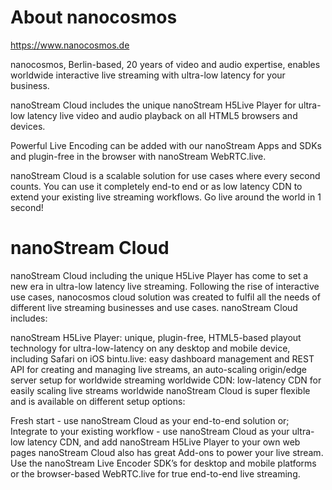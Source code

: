 # About nanocosmos

https://www.nanocosmos.de

nanocosmos, Berlin-based, 20 years of video and audio expertise, enables worldwide interactive live streaming with ultra-low latency for your business.

nanoStream Cloud includes the unique nanoStream H5Live Player for ultra-low latency live video and audio playback on all HTML5 browsers and devices.

Powerful Live Encoding can be added with our nanoStream Apps and SDKs and plugin-free in the browser with nanoStream WebRTC.live.

nanoStream Cloud is a scalable solution for use cases where every second counts. You can use it completely end-to end or as low latency CDN to extend your existing live streaming workflows. Go live around the world in 1 second!

# nanoStream Cloud

nanoStream Cloud including the unique H5Live Player has come to set a new era in ultra-low latency live streaming. Following the rise of interactive use cases, nanocosmos cloud solution was created to fulfil all the needs of different live streaming businesses and use cases. nanoStream Cloud includes:

nanoStream H5Live Player: unique, plugin-free, HTML5-based playout technology for ultra-low-latency on any desktop and mobile device, including Safari on iOS
bintu.live: easy dashboard management and REST API for creating and managing live streams, an auto-scaling origin/edge server setup for worldwide streaming
worldwide CDN: low-latency CDN for easily scaling live streams worldwide
nanoStream Cloud is super flexible and is available on different setup options:

Fresh start - use nanoStream Cloud as your end-to-end solution or;
Integrate to your existing workflow - use nanoStream Cloud as your ultra-low latency CDN, and add nanoStream H5Live Player to your own web pages
nanoStream Cloud also has great Add-ons to power your live stream. Use the nanoStream Live Encoder SDK’s for desktop and mobile platforms or the browser-based WebRTC.live for true end-to-end live streaming.
